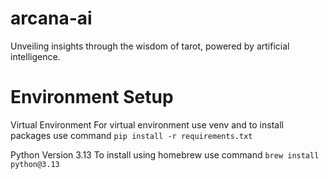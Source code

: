 # arcana-ai
Unveiling insights through the wisdom of tarot, powered by artificial intelligence.

# Environment Setup

Virtual Environment
For virtual environment use venv and to install packages use command
`pip install -r requirements.txt`

Python Version
3.13
To install using homebrew use command 
`brew install python@3.13`